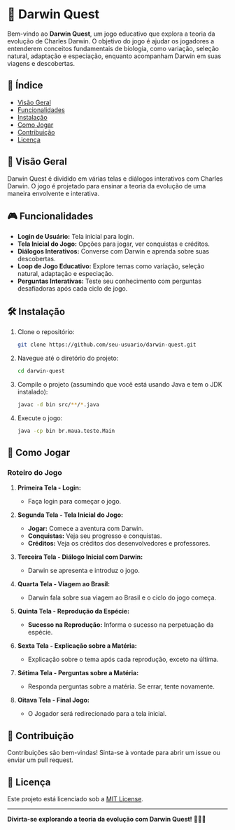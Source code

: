 # 🌿 Darwin Quest

Bem-vindo ao **Darwin Quest**, um jogo educativo que explora a teoria da evolução de Charles Darwin. O objetivo do jogo é ajudar os jogadores a entenderem conceitos fundamentais de biologia, como variação, seleção natural, adaptação e especiação, enquanto acompanham Darwin em suas viagens e descobertas.

## 📜 Índice

- [Visão Geral](#visão-geral)
- [Funcionalidades](#funcionalidades)
- [Instalação](#instalação)
- [Como Jogar](#como-jogar)
- [Contribuição](#contribuição)
- [Licença](#licença)

## 🌟 Visão Geral

Darwin Quest é dividido em várias telas e diálogos interativos com Charles Darwin. O jogo é projetado para ensinar a teoria da evolução de uma maneira envolvente e interativa.

## 🎮 Funcionalidades

- **Login de Usuário:** Tela inicial para login.
- **Tela Inicial do Jogo:** Opções para jogar, ver conquistas e créditos.
- **Diálogos Interativos:** Converse com Darwin e aprenda sobre suas descobertas.
- **Loop de Jogo Educativo:** Explore temas como variação, seleção natural, adaptação e especiação.
- **Perguntas Interativas:** Teste seu conhecimento com perguntas desafiadoras após cada ciclo de jogo.

## 🛠 Instalação

1. Clone o repositório:

    ```bash
    git clone https://github.com/seu-usuario/darwin-quest.git
    ```

2. Navegue até o diretório do projeto:

    ```bash
    cd darwin-quest
    ```

3. Compile o projeto (assumindo que você está usando Java e tem o JDK instalado):

    ```bash
    javac -d bin src/**/*.java
    ```

4. Execute o jogo:

    ```bash
    java -cp bin br.maua.teste.Main
    ```

## 🚀 Como Jogar

### Roteiro do Jogo

1. **Primeira Tela - Login:**
   - Faça login para começar o jogo.

2. **Segunda Tela - Tela Inicial do Jogo:**
   - **Jogar:** Comece a aventura com Darwin.
   - **Conquistas:** Veja seu progresso e conquistas.
   - **Créditos:** Veja os créditos dos desenvolvedores e professores.

3. **Terceira Tela - Diálogo Inicial com Darwin:**
   - Darwin se apresenta e introduz o jogo.

4. **Quarta Tela - Viagem ao Brasil:**
   - Darwin fala sobre sua viagem ao Brasil e o ciclo do jogo começa.

5. **Quinta Tela - Reprodução da Espécie:**
   - **Sucesso na Reprodução:** Informa o sucesso na perpetuação da espécie.

6. **Sexta Tela - Explicação sobre a Matéria:**
   - Explicação sobre o tema após cada reprodução, exceto na última.

7. **Sétima Tela - Perguntas sobre a Matéria:**
   - Responda perguntas sobre a matéria. Se errar, tente novamente.

8. **Oitava Tela - Final Jogo:**
   - O Jogador será redirecionado para a tela inicial.

## 🤝 Contribuição

Contribuições são bem-vindas! Sinta-se à vontade para abrir um issue ou enviar um pull request.

## 📄 Licença

Este projeto está licenciado sob a [MIT License](LICENSE).

---

**Divirta-se explorando a teoria da evolução com Darwin Quest!** 🌿🦎🦋
